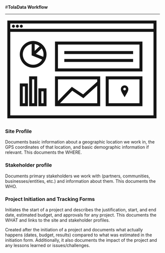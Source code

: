 

#**TolaData Workflow**


---


![](images/dashboard.png)




### **Site Profile**



Documents basic information about a geographic location we work in, the GPS coordinates of that location, and basic demographic information if relevant. This documents the WHERE. 


### **Stakeholder profile**



Documents primary stakeholders we work with (partners, communities, businesses/entities, etc.) and information about them. This documents the WHO.

### Project Initiation and Tracking Forms


Initiates the start of a project and describes the justification, start, and end date, estimated budget, and approvals for any project.  This documents the WHAT and links to the site and stakeholder profiles. 


Created after the initiation of a project and documents what actually happens (dates, budget, results) compared to what was estimated in the initiation form. Additionally, it also documents the impact of the project and any lessons learned or issues/challenges. 




